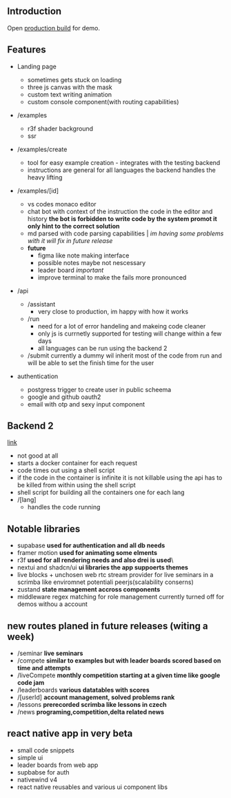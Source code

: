 ## Introduction

Open [production build](https://pardubicky-hacker.vercel.app/) for demo.



## Features

- Landing page
    - sometimes gets stuck on loading
    - three js canvas with the mask
    - custom text writing animation
    - custom console component(with routing capabilities)
- /examples
    - r3f shader background
    - ssr 
- /examples/create
    - tool for easy example creation - integrates with the testing backend 
    - instructions are general for all languages the backend handles the heavy lifting
- /examples/[id]
    - vs codes monaco editor
    - chat bot with context of the instruction the code in the editor and history **the bot is forbidden to write code by the system promot it only hint to the correct solution**
    - md parsed with code parsing capabilities | *im having some problems with it will fix in future release*
    - **future**
        - figma like note making interface
        - possible notes maybe not nescessary 
        - leader board *important*
        - improve terminal to make the fails more pronounced
- /api
    - /assistant
        - very close to production, im happy with how it works
    - /run
        - need for a lot of error handeling and makeing code cleaner
        - only js is currnetly supported for testing will change within a few days
        - all languages can be run using the backend 2
    - /submit
        currently a dummy wil inherit most of the code from run and will be able to set the finish time for the user

- authentication 
    - postgress trigger to create user in public scheema
    - google and github oauth2
    - email with otp and sexy input component

## Backend 2
[link](https://github.com/Jacob-CZ/code_exe_v2)
- not good at all 
- starts a docker container for each request
- code times out using a shell script
- if the code in the container is infinite it is not killable using the api has to be killed from within using the shell script
- shell script for building all the containers one for each lang
- /[lang]
    - handles the code running 

## Notable libraries
- supabase **used for authentication and all db needs**
- framer motion **used for animating some elments**
- r3f **used for all rendering needs and also drei is used**\
- nextui and shadcn/ui **ui libraries the app suppoerts themes**
- live blocks + unchosen web rtc stream provider for live seminars in a scrimba like enviromnet potentiali peerjs(scalability conserns)
- zustand **state management accross components**
- middleware regex matching for role management currently turned off for demos withou a account 

## new routes planed in future releases  (witing a week)
- /seminar **live seminars**
- /compete **similar to examples but with leader boards scored based on time and attempts**
- /liveCompete **monthly competition starting at a given time like google code jam**
- /leaderboards **various datatables with scores**
- /[userId] **account management, solved problems rank**
- /lessons **prerecorded scrimba like lessons in czech**
- /news **programing,competition,delta related news**

## react native app in very beta
- small code snippets
- simple ui
- leader boards from web app
- supbabse for auth 
- nativewind v4
- react native reusables and various ui component libs


